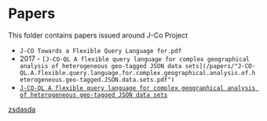 # Papers
This folder contains papers issued around J-Co Project

 * `J-CO Towards a Flexible Query Language for.pdf` 
 * 2017 - `[J-CO-QL A flexible query language for complex geographical analysis of heterogeneous geo-tagged JSON data sets](/papers/"J-CO-QL.A.flexible.query.language.for.complex.geographical.analysis.of.heterogeneous.geo-tagged.JSON.data.sets.pdf")`
 * [`J-CO-QL A flexible query language for complex geographical analysis of heterogeneous geo-tagged JSON data sets`](/papers/"J-CO-QL.A.flexible.query.language.for.complex.geographical.analysis.of.heterogeneous.geo-tagged.JSON.data.sets.pdf")
 
 
 
 [zsdasda]("/papers/J-COTowardsaFlexibleQueryLanguagefor.pdf")
